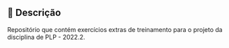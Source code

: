 ## 📝 Descrição

Repositório que contém exercícios extras de treinamento para o projeto da disciplina de PLP - 2022.2.
